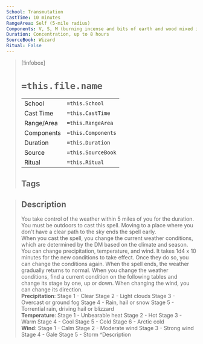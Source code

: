```yaml
---
School: Transmutation
CastTime: 10 minutes
RangeArea: Self (5-mile radius)
Components: V, S, M (burning incense and bits of earth and wood mixed in water)
Duration: Concentration, up to 8 hours
SourceBook: Wizard
Ritual: False
---
```

> [!infobox]
>
> # `=this.file.name`
> |            |                    |
> | ---------- | ------------------ |
> | School     | `=this.School`     |
> | Cast Time  | `=this.CastTime`   |
> | Range/Area | `=this.RangeArea`  |
> | Components | `=this.Components` |
> | Duration   | `=this.Duration`   |
> | Source     | `=this.SourceBook` |
> | Ritual     | `=this.Ritual`     |
>## Tags
>

> ## Description
> You take control of the weather within 5 miles of you for the duration. You must be outdoors to cast this spell. Moving to a place where you don't have a clear path to the sky ends the spell early.<br> When you cast the spell, you change the current weather conditions, which are determined by the DM based on the climate and season.<br> You can change precipitation, temperature, and wind. It takes 1d4 x 10 minutes for the new conditions to take effect. Once they do so, you can change the conditions again. When the spell ends, the weather gradually returns to normal. When you change the weather conditions, find a current condition on the following tables and change its stage by one, up or down. When changing the wind, you can change its direction.<br> <b>Precipitation</b>: Stage 1 - Clear Stage 2 - Light clouds Stage 3 - Overcast or ground fog Stage 4 - Rain, hail or snow Stage 5 - Torrential rain, driving hail or blizzard<br> <b>Temperature</b>: Stage 1 - Unbearable heat Stage 2 - Hot Stage 3 - Warm Stage 4 - Cool Stage 5 - Cold Stage 6 - Arctic cold<br> <b>Wind</b>: Stage 1 - Calm Stage 2 - Moderate wind Stage 3 - Strong wind Stage 4 - Gale Stage 5 - Storm 
> ^Description